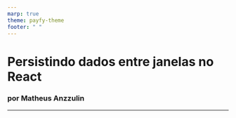 ```yaml
---
marp: true
theme: payfy-theme
footer: " "
---
```

<!-- _class: lead -->
# Persistindo dados entre janelas no React
### por Matheus Anzzulin
---
